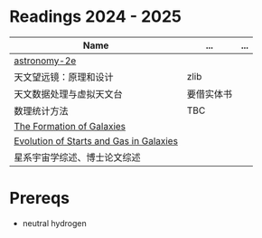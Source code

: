 # Readings 2024 - 2025

| Name | ... | ... |
|----------|----------|----------|
| [astronomy-2e](https://openstax.org/books/astronomy-2e/pages/6-2-telescopes-today)   |    |    |
|  天文望远镜：原理和设计  |  zlib  |    |
|  天文数据处理与虚拟天文台  |  要借实体书  |    |
|  数理统计方法  |  TBC ||
|[The Formation of Galaxies](https://ned.ipac.caltech.edu/level5/March02/Efstathiou/frames.html)|||
|[Evolution of Starts and Gas in Galaxies](https://arxiv.org/pdf/2203.02041)|||
|星系宇宙学综述、博士论文综述|||

# Prereqs

- neutral hydrogen